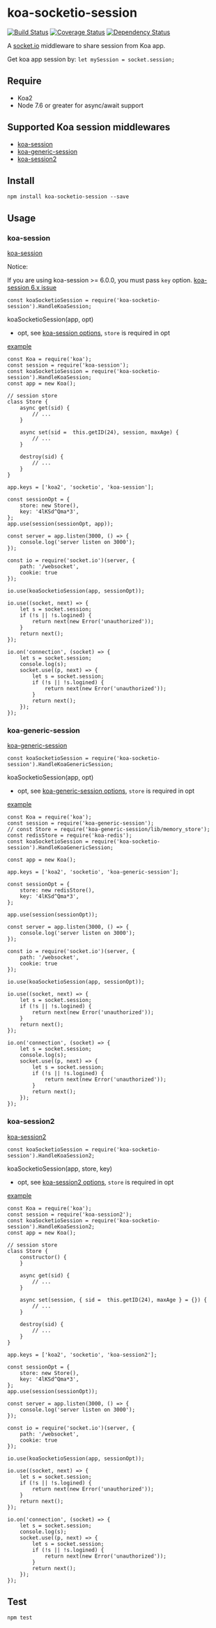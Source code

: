 # koa-socketio-session

[![Build Status](https://travis-ci.org/Dongss/koa-socketio-session.svg?branch=master)](https://travis-ci.org/Dongss/koa-socketio-session)
[![Coverage Status](https://coveralls.io/repos/github/Dongss/koa-socketio-session/badge.svg?branch=master)](https://coveralls.io/github/Dongss/koa-socketio-session?branch=master)
[![Dependency Status](https://dependencyci.com/github/Dongss/koa-socketio-session/badge)](https://dependencyci.com/github/Dongss/koa-socketio-session)


A [socket.io](https://socket.io/docs/) middleware to share session from Koa app.

Get koa app session by: `let mySession = socket.session;`

## Require

* Koa2
* Node 7.6 or greater for async/await support

## Supported Koa session middlewares

* [koa-session](https://github.com/koajs/session)
* [koa-generic-session](https://github.com/koajs/generic-session)
* [koa-session2](https://github.com/Secbone/koa-session2)

## Install

`npm install koa-socketio-session --save`

## Usage

### koa-session

[koa-session](https://github.com/koajs/session)

Notice:

If you are using koa-session >= 6.0.0, you must pass `key` option. [koa-session 6.x issue](https://github.com/koajs/session#notice)

`const koaSocketioSession = require('koa-socketio-session').HandleKoaSession;`

koaSocketioSession(app, opt)

* opt, see [koa-session options](https://github.com/koajs/session#options), `store` is required in opt

[example](https://github.com/Dongss/koa-socketio-session/tree/master/examples/koa-session.example.js)

```
const Koa = require('koa');
const session = require('koa-session');
const koaSocketioSession = require('koa-socketio-session').HandleKoaSession;
const app = new Koa();

// session store
class Store {
    async get(sid) {
        // ...
    }

    async set(sid =  this.getID(24), session, maxAge) {
        // ...
    }

    destroy(sid) {
        // ...
    }
}

app.keys = ['koa2', 'socketio', 'koa-session'];

const sessionOpt = {
    store: new Store(),
    key: '4lKSd^Qma*3',
};
app.use(session(sessionOpt, app));

const server = app.listen(3000, () => {
    console.log('server listen on 3000');
});

const io = require('socket.io')(server, {
    path: '/websocket',
    cookie: true
});

io.use(koaSocketioSession(app, sessionOpt));

io.use((socket, next) => {
    let s = socket.session;
    if (!s || !s.logined) {
        return next(new Error('unauthorized'));
    }
    return next();
});

io.on('connection', (socket) => {
    let s = socket.session;
    console.log(s);
    socket.use((p, next) => {
        let s = socket.session;
        if (!s || !s.logined) {
            return next(new Error('unauthorized'));
        }
        return next();
    });
});

```

### koa-generic-session

[koa-generic-session](https://github.com/koajs/generic-session)

`const koaSocketioSession = require('koa-socketio-session').HandleKoaGenericSession;`

koaSocketioSession(app, opt)

* opt, see [koa-generic-session options](https://github.com/koajs/generic-session#options), `store` is required in opt

[example](https://github.com/Dongss/koa-socketio-session/tree/master/examples/koa-generic-session.example.js)

```
const Koa = require('koa');
const session = require('koa-generic-session');
// const Store = require('koa-generic-session/lib/memory_store');
const redisStore = require('koa-redis');
const koaSocketioSession = require('koa-socketio-session').HandleKoaGenericSession;

const app = new Koa();

app.keys = ['koa2', 'socketio', 'koa-generic-session'];

const sessionOpt = {
    store: new redisStore(),
    key: '4lKSd^Qma*3',
};

app.use(session(sessionOpt));

const server = app.listen(3000, () => {
    console.log('server listen on 3000');
});

const io = require('socket.io')(server, {
    path: '/websocket',
    cookie: true
});

io.use(koaSocketioSession(app, sessionOpt));

io.use((socket, next) => {
    let s = socket.session;
    if (!s || !s.logined) {
        return next(new Error('unauthorized'));
    }
    return next();
});

io.on('connection', (socket) => {
    let s = socket.session;
    console.log(s);
    socket.use((p, next) => {
        let s = socket.session;
        if (!s || !s.logined) {
            return next(new Error('unauthorized'));
        }
        return next();
    });
});

```

### koa-session2

[koa-session2](https://github.com/Secbone/koa-session2)

`const koaSocketioSession = require('koa-socketio-session').HandleKoaSession2;`

koaSocketioSession(app, store, key)

* opt, see [koa-session2 options](https://github.com/Secbone/koa-session2#options), `store` is required in opt

[example](https://github.com/Dongss/koa-socketio-session/tree/master/examples/koa-session2.example.js)

```
const Koa = require('koa');
const session = require('koa-session2');
const koaSocketioSession = require('koa-socketio-session').HandleKoaSession2;
const app = new Koa();

// session store
class Store {
    constructor() {
    }

    async get(sid) {
        // ...
    }

    async set(session, { sid =  this.getID(24), maxAge } = {}) {
        // ...
    }

    destroy(sid) {
        // ...
    }
}

app.keys = ['koa2', 'socketio', 'koa-session2'];

const sessionOpt = {
    store: new Store(),
    key: '4lKSd^Qma*3',
};
app.use(session(sessionOpt));

const server = app.listen(3000, () => {
    console.log('server listen on 3000');
});

const io = require('socket.io')(server, {
    path: '/websocket',
    cookie: true
});

io.use(koaSocketioSession(app, sessionOpt));

io.use((socket, next) => {
    let s = socket.session;
    if (!s || !s.logined) {
        return next(new Error('unauthorized'));
    }
    return next();
});

io.on('connection', (socket) => {
    let s = socket.session;
    console.log(s);
    socket.use((p, next) => {
        let s = socket.session;
        if (!s || !s.logined) {
            return next(new Error('unauthorized'));
        }
        return next();
    });
});
```

## Test

`npm test`

